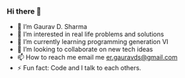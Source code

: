 ### Hi there 👋

- 👋 I’m Gaurav D. Sharma
- 👀 I’m interested in real life problems and solutions
- 🌱 I’m currently learning programming generation VI
- 💞️ I’m looking to collaborate on new tech ideas
- 📫 How to reach me email me [er.gauravds@gmail.com](mailto:er.gauravds@gmail.com)
- ⚡ Fun fact: Code and I talk to each others.

<!--
**gauravds/gauravds** is a ✨ _special_ ✨ repository because its `README.md` (this file) appears on your GitHub profile.

Here are some ideas to get you started:

- 🔭 I’m currently working on ...
- 🌱 I’m currently learning ...
- 👯 I’m looking to collaborate on ...
- 🤔 I’m looking for help with ...
- 💬 Ask me about ...
- 📫 How to reach me: ...
- 😄 Pronouns: ...

-->
